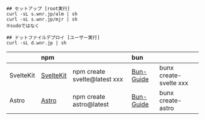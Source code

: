 
```
## セットアップ [root実行]
curl -sL s.wnr.jp/alm | sh
curl -sL s.wnr.jp/mjr | sh
※sudoではなく

## ドットファイルデプロイ [ユーザー実行]
curl -sL d.wnr.jp | sh
```

|  | npm |  | bun |  |
|:-|:-|:-|:-|:-|
| SvelteKit | [SvelteKit](https://kit.svelte.dev/) | npm create svelte@latest xxx | [Bun-Guide](https://bun.sh/guides/ecosystem/sveltekit) | bunx create-svelte xxx |
| Astro     | [Astro](https://astro.build/) | npm create astro@latest             | [Bun-Guide](https://bun.sh/guides/ecosystem/astro) | bunx create-astro |
